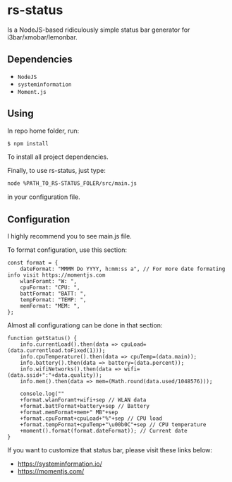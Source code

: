 # rs-status
Is a NodeJS-based ridiculously simple status bar generator for i3bar/xmobar/lemonbar.

## Dependencies
- `NodeJS`
- `systeminformation`
- `Moment.js`

## Using
In repo home folder, run:
~~~ sh
$ npm install
~~~
To install all project dependencies.

Finally, to use rs-status, just type:
~~~ sh
node %PATH_TO_RS-STATUS_FOLER/src/main.js 
~~~
in your configuration file.

## Configuration

I highly recommend you to see main.js file.

To format configuration, use this section: 

~~~
const format = {
    dateFormat: "MMMM Do YYYY, h:mm:ss a", // For more date formating info visit https://momentjs.com
    wlanForamt: "W: ",
    cpuFormat: "CPU: ",
    battFormat: "BATT: ",
    tempFormat: "TEMP: ",
    memFormat: "MEM: ",
};
~~~

Almost all configurationg can be done in that section:

~~~
function getStatus() {
    info.currentLoad().then(data => cpuLoad=(data.currentload.toFixed(1)));
    info.cpuTemperature().then(data => cpuTemp=(data.main));
    info.battery().then(data => battery=(data.percent));
    info.wifiNetworks().then(data => wifi=(data.ssid+":"+data.quality));
    info.mem().then(data => mem=(Math.round(data.used/1048576)));

    console.log(""
    +format.wlanForamt+wifi+sep // WLAN data
    +format.battFormat+battery+sep // Battery
    +format.memFormat+mem+" MB"+sep
    +format.cpuFormat+cpuLoad+"%"+sep // CPU load
    +format.tempFormat+cpuTemp+"\u00b0C"+sep // CPU temperature
    +moment().format(format.dateFormat)); // Current date
}
~~~

If you want to customize that status bar, please visit these links below:
- https://systeminformation.io/
- https://momentjs.com/
